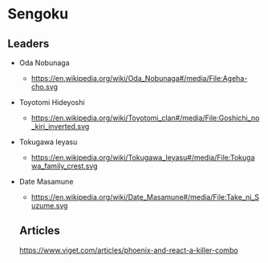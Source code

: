 # Sengoku

## Leaders

- Oda Nobunaga
	- https://en.wikipedia.org/wiki/Oda_Nobunaga#/media/File:Ageha-cho.svg
- Toyotomi Hideyoshi
	- https://en.wikipedia.org/wiki/Toyotomi_clan#/media/File:Goshichi_no_kiri_inverted.svg
- Tokugawa Ieyasu
	- https://en.wikipedia.org/wiki/Tokugawa_Ieyasu#/media/File:Tokugawa_family_crest.svg
- Date Masamune
	-  https://en.wikipedia.org/wiki/Date_Masamune#/media/File:Take_ni_Suzume.svg


  ## Articles

  https://www.viget.com/articles/phoenix-and-react-a-killer-combo
